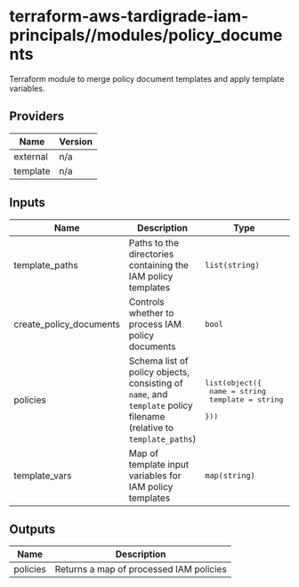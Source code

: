 # terraform-aws-tardigrade-iam-principals//modules/policy_documents

Terraform module to merge policy document templates and apply template variables.


<!-- BEGIN TFDOCS -->
## Providers

| Name | Version |
|------|---------|
| external | n/a |
| template | n/a |

## Inputs

| Name | Description | Type | Default | Required |
|------|-------------|------|---------|:-----:|
| template\_paths | Paths to the directories containing the IAM policy templates | `list(string)` | n/a | yes |
| create\_policy\_documents | Controls whether to process IAM policy documents | `bool` | `true` | no |
| policies | Schema list of policy objects, consisting of `name`, and `template` policy filename (relative to `template_paths`) | <pre>list(object({<br>    name     = string<br>    template = string<br>  }))</pre> | `[]` | no |
| template\_vars | Map of template input variables for IAM policy templates | `map(string)` | `{}` | no |

## Outputs

| Name | Description |
|------|-------------|
| policies | Returns a map of processed IAM policies |

<!-- END TFDOCS -->
